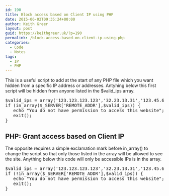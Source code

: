 ```yaml
---
id: 190
title: Block access based on Client IP using PHP
date: 2015-06-02T09:35:24+00:00
author: Keith Greer
layout: post
guid: https://keithgreer.uk/?p=190
permalink: /block-access-based-on-client-ip-using-php
categories:
  - Code
  - Notes
tags:
  - IP
  - PHP
---
```

This is a useful script to add at the start of any PHP file which you want hidden from a specific IP address or addresses. Antyhing below this first script will be hidden from anyone listed in the $valid_ips array.
  
<!--more-->

<pre>$valid_ips = array('123.123.123.123','32.23.13.31','123.45.678.90');
if (in_array($_SERVER['REMOTE_ADDR'],$valid_ips)) {
   echo "You do not have permission to access this website";
   exit();
}</pre>

## PHP: Grant access based on Client IP

The opposite requires a simple exclamation mark before in_array() to change the script so that only those listed in the array will be allowed to see the site. Anything below this code will only be accessible IPs is in the array. 

<pre>$valid_ips = array('123.123.123.123','32.23.13.31','123.45.678.90');
if (!in_array($_SERVER['REMOTE_ADDR'],$valid_ips)) {
   echo "You do not have permission to access this website";
   exit();
}</pre>